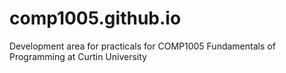 # comp1005.github.io

Development area for practicals for COMP1005 Fundamentals of Programming at Curtin University
